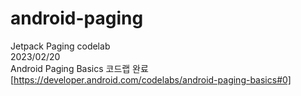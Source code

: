 # android-paging
Jetpack Paging codelab   
2023/02/20   
Android Paging Basics 코드랩 완료[https://developer.android.com/codelabs/android-paging-basics#0]
